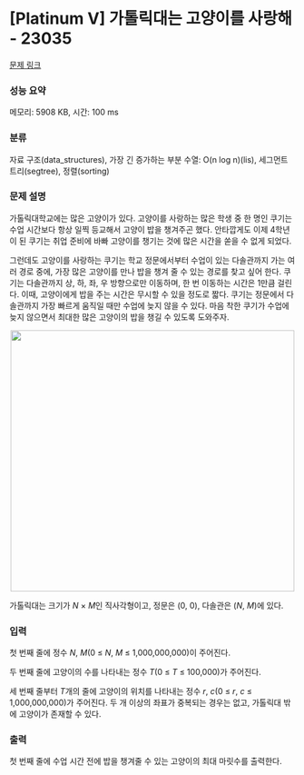 # [Platinum V] 가톨릭대는 고양이를 사랑해 - 23035 

[문제 링크](https://www.acmicpc.net/problem/23035) 

### 성능 요약

메모리: 5908 KB, 시간: 100 ms

### 분류

자료 구조(data_structures), 가장 긴 증가하는 부분 수열: O(n log n)(lis), 세그먼트 트리(segtree), 정렬(sorting)

### 문제 설명

<p>가톨릭대학교에는 많은 고양이가 있다. 고양이를 사랑하는 많은 학생 중 한 명인 쿠기는 수업 시간보다 항상 일찍 등교해서 고양이 밥을 챙겨주곤 했다. 안타깝게도 이제 4학년이 된 쿠기는 취업 준비에 바빠 고양이를 챙기는 것에 많은 시간을 쏟을 수 없게 되었다.</p>

<p>그런데도 고양이를 사랑하는 쿠기는 학교 정문에서부터 수업이 있는 다솔관까지 가는 여러 경로 중에, 가장 많은 고양이를 만나 밥을 챙겨 줄 수 있는 경로를 찾고 싶어 한다. 쿠기는 다솔관까지 상, 하, 좌, 우 방향으로만 이동하며, 한 번 이동하는 시간은 1만큼 걸린다. 이때, 고양이에게 밥을 주는 시간은 무시할 수 있을 정도로 짧다. 쿠기는 정문에서 다솔관까지 가장 빠르게 움직일 때만 수업에 늦지 않을 수 있다. 마음 착한 쿠기가 수업에 늦지 않으면서 최대한 많은 고양이의 밥을 챙길 수 있도록 도와주자.</p>

<p style="text-align: center;"><img alt="" src="https://upload.acmicpc.net/afa7d859-5fe8-4ecd-b309-c308f3b60a28/-/preview/" style="height: 460px; width: 500px;"></p>

<p>가톨릭대는 크기가 <em>N</em> × <em>M</em>인 직사각형이고, 정문은 (0, 0), 다솔관은 (<em>N</em>, <em>M</em>)에 있다.</p>

### 입력 

 <p>첫 번째 줄에 정수 <em>N</em>, <em>M</em>(0 ≤ <em>N</em>, <em>M</em> ≤ 1,000,000,000)이 주어진다.</p>

<p>두 번째 줄에 고양이의 수를 나타내는 정수 <em>T</em>(0 ≤ <em>T</em> ≤ 100,000)가 주어진다.</p>

<p>세 번째 줄부터 <em>T</em>개의 줄에 고양이의 위치를 나타내는 정수 <em>r</em>, <em>c</em>(0 ≤ <em>r</em>, <em>c</em> ≤ 1,000,000,000)가 주어진다. 두 개 이상의 좌표가 중복되는 경우는 없고, 가톨릭대 밖에 고양이가 존재할 수 있다.</p>

### 출력 

 <p>첫 번째 줄에 수업 시간 전에 밥을 챙겨줄 수 있는 고양이의 최대 마릿수를 출력한다.</p>


